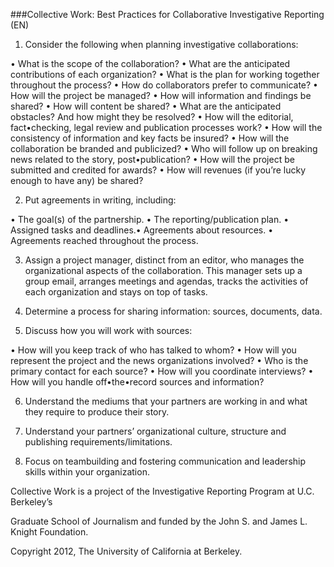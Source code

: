 ###Collective Work: Best Practices for Collaborative Investigative Reporting (EN)

1. Consider the following when planning investigative collaborations:

• What is the scope of the collaboration?
• What are the anticipated contributions of each organization?
• What is the plan for working together throughout the process?
• How do collaborators prefer to communicate?
• How will the project be managed?
• How will information and findings be shared?
• How will content be shared?
• What are the anticipated obstacles? And how might they be resolved?
• How will the editorial, fact•checking, legal review and publication processes work?
• How will the consistency of information and key facts be insured?
• How will the collaboration be branded and publicized?
• Who will follow up on breaking news related to the story, post•publication?
• How will the project be submitted and credited for awards?
• How will revenues (if you’re lucky enough to have any) be shared?

2. Put agreements in writing, including:

• The goal(s) of the partnership.
• The reporting/publication plan.
• Assigned tasks and deadlines.• Agreements about resources.
• Agreements reached throughout the process.

3. Assign a project manager, distinct from an editor, who manages the
organizational aspects of the collaboration. This manager sets up a group
email, arranges meetings and agendas, tracks the activities of each
organization and stays on top of tasks.

4. Determine a process for sharing information: sources, documents, data.

5. Discuss how you will work with sources:

• How will you keep track of who has talked to whom?
• How will you represent the project and the news organizations involved?
• Who is the primary contact for each source?
• How will you coordinate interviews?
• How will you handle off•the•record sources and information?

6. Understand the mediums that your partners are working in and what they
require to produce their story.

7. Understand your partners’ organizational culture, structure and publishing
requirements/limitations.

8. Focus on teambuilding and fostering communication and leadership skills
within your organization.

Collective Work is a project of the Investigative Reporting Program at U.C. Berkeley’s

Graduate School of Journalism and funded by the John S. and James L. Knight
Foundation.

Copyright 2012, The University of California at Berkeley.
